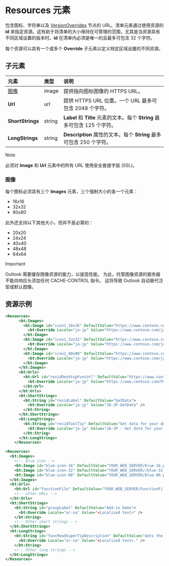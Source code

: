 # <a name="resources-element"></a>Resources 元素

包含图标、字符串以及 [VersionOverrides](versionoverrides.md) 节点的 URL。清单元素通过使用资源的 **id** 来指定资源。这有助于将清单的大小保持在可管理的范围，尤其是当资源具有不同区域设置的版本时。**id** 在清单内必须是唯一的且最多可包含 32 个字符。

每个资源可以具有一个或多个 **Override** 子元素以定义特定区域设置的不同资源。

## <a name="child-elements"></a>子元素

|  元素 |  类型  |  说明  |
|:-----|:-----|:-----|
|  [图像](#images)            |  image   |  提供指向图标图像的 HTTPS URL。 |
|  **Url**                |  url     |  提供 HTTPS URL 位置。一个 URL 最多可包含 2048 个字符。 |
|  **ShortStrings** |  string  |  **Label** 和 **Title** 元素的文本。每个 **String** 最多可包含 125 个字符。|
|  **LongStrings**  |  string  | **Description** 属性的文本。每个 **String** 最多可包含 250 个字符。|

> [!NOTE]
> 必须对 **Image** 和 **Url** 元素中的所有 URL 使用安全套接字层 (SSL)。

### <a name="images"></a>图像
每个图标必须具有三个 **Images** 元素，三个强制大小的各一个元素：

- 16x16
- 32x32
- 80x80

此外还支持以下其他大小，但并不是必需的：

- 20x20
- 24x24
- 40x40
- 48x48
- 64x64

> [!IMPORTANT] 
> Outlook 需要缓存图像资源的能力，以提高性能。 为此，托管图像资源的服务器不能向响应头添加任何 CACHE-CONTROL 指令。 这将导致 Outlook 自动替代泛型或默认图像。    

## <a name="resources-examples"></a>资源示例 

```XML
<Resources>
      <bt:Images>
        <bt:Image id="icon1_16x16" DefaultValue="https://www.contoso.com/icon_default.png">
          <bt:Override Locale="ja-jp" Value="https://www.contoso.com/ja-jp16-icon_default.png" />
        </bt:Image>
        <bt:Image id="icon1_32x32" DefaultValue="https://www.contoso.com/icon_default.png">
          <bt:Override Locale="ja-jp" Value="https://www.contoso.com/ja-jp32-icon_default.png" />
        </bt:Image>
        <bt:Image id="icon1_80x80" DefaultValue="https://www.contoso.com/icon_default.png">
          <bt:Override Locale="ja-jp" Value="https://www.contoso.com/ja-jp80-icon_default.png" />
        </bt:Image>
      </bt:Images>
      <bt:Urls>
        <bt:Url id="residDesktopFuncUrl" DefaultValue="https://www.contoso.com/Pages/Home.aspx">
          <bt:Override Locale="ja-jp" Value="https://www.contoso.com/Pages/Home.aspx" />
        </bt:Url>
      </bt:Urls>
      <bt:ShortStrings>
        <bt:String id="residLabel" DefaultValue="GetData">
          <bt:Override Locale="ja-jp" Value="JA-JP-GetData" />
        </bt:String>
      </bt:ShortStrings>
      <bt:LongStrings>
        <bt:String id="residToolTip" DefaultValue="Get data for your document.">
          <bt:Override Locale="ja-jp" Value="JA-JP - Get data for your document." />
        </bt:String>
      </bt:LongStrings>
    </Resources>
```

```xml
<Resources>
  <bt:Images>
    <!-- Blue icon -->
    <bt:Image id="blue-icon-16" DefaultValue="YOUR_WEB_SERVER/blue-16.png"/>
    <bt:Image id="blue-icon-32" DefaultValue="YOUR_WEB_SERVER//blue-32.png"/>
    <bt:Image id="blue-icon-80" DefaultValue="YOUR_WEB_SERVER/blue-80.png"/>
  </bt:Images>
  <bt:Urls>
    <bt:Url id="functionFile" DefaultValue="YOUR_WEB_SERVER/FunctionFile/Functions.html"/>
    <!-- other URLs -->
  </bt:Urls>
  <bt:ShortStrings>
    <bt:String id="groupLabel" DefaultValue="Add-in Demo">
      <bt:Override Locale="ar-sa" Value="<Localized text>" />
    </bt:String>
    <!-- Other short strings -->
  </bt:ShortStrings>
  <bt:LongStrings>
    <bt:String id="funcReadSuperTipDescription" DefaultValue="Gets the subject of the message or appointment.">
      <bt:Override Locale="ar-sa" Value="<Localized text>." />
    </bt:String>
    <!-- Other long strings -->
  </bt:LongStrings>
</Resources>
```

